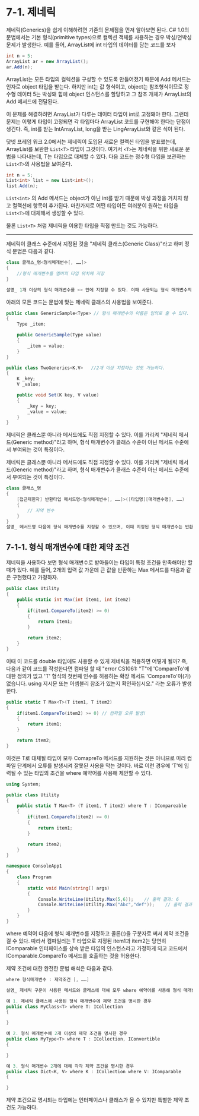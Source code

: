 # 7-1. 제네릭 
제네릭(Generics)을 쉽게 이해하려면 기존의 문제점을 먼저 알아보면 된다. C# 1.0의 문법에서는 기본 형식(primitive types)으로 컬렉션 객체를 사용하는 경우 박싱/언박싱 문제가 발생한다. 예를 들어, ArrayList에 int 타입의 데이터를 담는 코드를 보자 

```cs
int n = 5;
ArrayList ar = new ArrayList();
ar.Add(n);
```

ArrayList는 모든 타입의 컬렉션을 구성할 수 있도록 만들어졌기 때문에 Add 메서드는 인자로 object 타입을 받는다. 하지만 int는 값 형식이고, object는 참조형식이므로 정수형 데이터 5는 박싱돼 힙에 object 인스턴스를 할당하고 그 참조 개체가 ArrayList의 Add 메서드에 전달된다. 
<br>

이 문제를 해결하려면 ArrayList가 다루는 데이터 타입이 int로 고정돼야 한다. 그런데 문제는 이렇게 타입이 고정되면 각 타입마다 ArrayList 코드를 구현해야 한다는 단점이 생긴다. 즉, int를 받는 IntArrayList, long을 받는 LingArrayList와 같은 식이 된다. 
<br>

닷넷 프레임 워크 2.0에서는 제네릭이 도입된 새로운 컬랙션 타입을 발표했는데, ArrayList를 보완한 `List<T>` 타입이 그것이다. 여기서 `<T>`는 제네릭을 위한 새로운 문법을 나타내는데, T는 타입으로 대체할 수 있다. 다음 코드는 정수형 타입을 보관하는 `List<T>`의 사용법을 보여준다. 

```cs
int n = 5;
List<int> list = new List<int>();
list.Add(n);
```
`List<int>` 의 Add 메서드는 object가 아닌 int를 받기 때문에 박싱 과정을 거치지 않고 컬랙션에 항목이 추가된다. 마찬가지로 어떤 타입이든 여러분이 원하는 타입을 `List<T>`에 대체해서 생성할 수 있다. 
<br>

물론 `List<T>` 처럼 제네릭을 이용한 타입을 직접 만드는 것도 가능하다.
<br>

---
제네릭이 클래스 수준에서 지정된 것을 "제네릭 클래스(Generic Class)"라고 하며 정식 문법은 다음과 같다.

```cs
class 클래스_명<형식매개변수[, ……]>
{
    //형식 매개변수를 멤버의 타입 위치에 저장 
}

설명_ 1개 이상의 형식 매개변수를 <> 안에 지정할 수 있다. 이때 사용되는 형식 매개변수의 이름은 임의로 지정할 수 있다. 
```
아래의 모든 코드는 문법에 맞는 제네릭 클래스의 사용법을 보여준다. 

```cs
public class GenericSample<Type> // 형식 매개변수의 이름은 임의로 줄 수 있다. 
{
    Type _item;

    public GenericSample(Type value)
    {
        _item = value;
    }
}

public class TwoGenerics<K,V>   //2개 이상 지정하는 것도 가능하다. 
{
    K _key;
    V _value; 

    public void Set(K key, V value)
    {
        _key = key;
        _value = value;
    }
}
```

제네릭은 클래스뿐 아니라 메서드에도 직접 지정할 수 있다. 이를 가리켜 "제네릭 메서드(Generic method)"라고 하며, 형식 매개변수가 클래스 수준이 아닌 메서드 수준에서 부여되는 것이 특징이다. 
<br>

제네릭은 클래스뿐 아니라 메서드에도 직접 지정할 수 있다. 이를 가리켜 "제네릭 메서드(Generic method)"라고 하며, 형식 매개변수가 클래스 수준이 아닌 메서드 수준에서 부여되는 것이 특징이다. 

```cs
class 클래스_명
{
    [접근제한자] 반환타입 메서드명<형식매개변수[, ……]>([타입명][매개변수명], ……)
    {
        // 지역 변수
    }
}
설명_ 메서드명 다음에 형식 매개변수를 지정할 수 있으며, 이때 지정된 형식 매개변수는 반환 타입, 메서드의 매개변수 타입, 메서드의 지역변수 타입에 사용할 수 있다. 
```
## 7-1-1. 형식 매개변수에 대한 제약 조건 
제네릭을 사용하다 보면 형식 매개변수로 받아들이는 타입이 특정 조건을 만족해야만 할 때가 있다. 예를 들어, 2개의 입력 값 가운데 큰 값을 반환하는 Max 메서드를 다음과 같은 구현했다고 가정하자. 

```cs
public class Utility
{
    public static int Max(int item1, int item2)
    {
        if(item1.CompareTo(item2) >= 0)
        {
            return item1;
        }

        return item2;
    }
}
```
이때 이 코드를 double 타입에도 사용할 수 있게 제네릭을 적용하면 어떻게 될까? 즉, 다음과 같이 코드를 작성한다면 컴파일 할 때 "error CS1061: "T"에 'CompareTo'에 대한 정의가 없고 'T' 형식의 첫번째 인수를 허용하는 확장 메서드 'CompareTo'이(가) 없습니다. using 지시문 또는 어셈블리 참조가 있는지 확인하십시오." 라는 오류가 발생한다. 
<br>

```cs
public static T Max<T>(T item1, T item2)
{
    if(item1.CompareTo(item2) >= 0) // 컴파일 오류 발생!
    {
        return item1;
    }

    return item2;
}
```
이것은 T로 대체될 타입이 모두 ComapreTo 메서드를 지원하는 것은 아니므로 미리 컴파일 단계에서 오류를 발생시켜 잘못된 사용을 막는 것이다. 바로 이런 경우에 'T'에 입력될 수 있는 타입의 조건을 where 예약어를 사용해 제안할 수 있다. 
<br>

```cs
using System;

public class Utility 
{
    public static T Max<T> (T item1, T item2) where T : ICompareable
    {
        if(item1.CompareTo(item2) >= 0)
        {
            return item1;
        }

        return item2;
    }
}

namespace ConsoleApp1
{
    class Program
    {
        static void Main(string[] args)
        {
            Console.WriteLine(Utility.Max(5,6));    // 출력 결과: 6
            Console.WriteLine(Utility.Max("Abc","def"));    // 출력 결과: def
        }
    }
}
```
where 예약어 다음에 형식 매개변수를 지정하고 콜론(:)을 구분자로 써서 제약 조건을 걸 수 있다. 따라서 컴파일러는 T 타입으로 지정된 item1과 item2는 당연히 IComparable 인터페이스를 상속 받은 타입의 인스턴스라고 가정하게 되고 코드에서 IComparable.CompareTo 메서드를 호출하는 것을 허용한다. 

제약 조건에 대한 완전한 문법 해석은 다음과 같다.

```cs
where 형식매개변수 : 제약조건 [, ……]

설명_ 제네릭 구문이 사용된 메서드와 클래스에 대해 모두 where 예약어를 사용해 형식 매개변수가 따라야 하 제약 조건을 1개 이상 지정할 수 있고, 형식 매개변수의 수 만큼 where 조건을 지정할 수 있다.

예 1. 제네릭 클래스에 사용된 형식 매개변수에 제약 조건을 명시한 경우
public class MyClass<T> where T: ICollection
{

}

예 2. 형식 매개변수에 2개 이상의 제약 조건을 명시한 경우
public class MyType<T> where T : ICollection, IConvertible
{

}

예 3. 형식 매개변수 2개에 대해 각각 제약 조건을 명시한 경우 
public class Dict<K, V> where K : ICollection where V: IComparable
{

}
```
제약 조건으로 명시되는 타입에는 인터페이스나 클래스가 올 수 있지만 특별한 제약 조건도 가능하다. 


